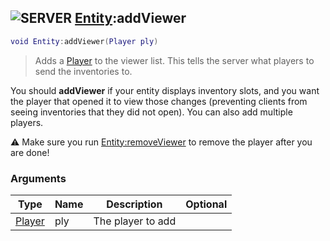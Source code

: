 ## ![](images/server.png "SERVER") [Entity](entity_base):addViewer

```lua
void Entity:addViewer(Player ply)
```

> Adds a [Player](player_base) to the viewer list. This tells the server what players to send the inventories to.

You should **addViewer** if your entity displays inventory slots, and you want the player that opened it to view those changes (preventing clients from seeing inventories that they did not open). You can also add multiple players.

⚠️ Make sure you run [Entity:removeViewer](entity_removeViewer) to remove the player after you are done!

### Arguments

| Type                  | Name | Description       | Optional |
| --------------------- | ---- | ----------------- | -------: |
| [Player](player_base) | ply  | The player to add |          |
